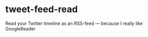tweet-feed-read
===============

Read your Twitter timeline as an RSS-feed — because I really like GoogleReader